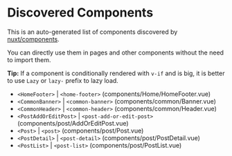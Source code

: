 # Discovered Components

This is an auto-generated list of components discovered by [nuxt/components](https://github.com/nuxt/components).

You can directly use them in pages and other components without the need to import them.

**Tip:** If a component is conditionally rendered with `v-if` and is big, it is better to use `Lazy` or `lazy-` prefix to lazy load.

- `<HomeFooter>` | `<home-footer>` (components/Home/HomeFooter.vue)
- `<CommonBanner>` | `<common-banner>` (components/common/Banner.vue)
- `<CommonHeader>` | `<common-header>` (components/common/Header.vue)
- `<PostAddOrEditPost>` | `<post-add-or-edit-post>` (components/post/AddOrEditPost.vue)
- `<Post>` | `<post>` (components/post/Post.vue)
- `<PostDetail>` | `<post-detail>` (components/post/PostDetail.vue)
- `<PostList>` | `<post-list>` (components/post/PostList.vue)
